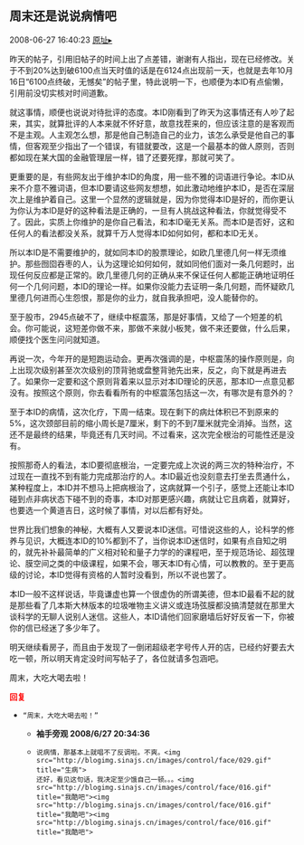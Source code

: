 ## 周末还是说说病情吧
2008-06-27 16:40:23
[原址▸](http://www.fxgan.com/chan_time/2008_01_06/1080.htm)


昨天的帖子，引用旧帖子的时间上出了点差错，谢谢有人指出，现在已经修改。关于不到20%达到破6100点当天时值的话是在6124点出现前一天，也就是去年10月16日“6100点终破，无憾矣”的帖子里，特此说明一下，也顺便为本ID有点偷懒，引用前没切实核对时间道歉。

就这事情，顺便也说说对待批评的态度。本ID刚看到了昨天为这事情还有人吵了起来，其实，就算批评的人本来就不怀好意，故意找茬来的，但应该注意的是客观而不是主观。人主观怎么想，那是他自己制造自己的业力，该怎么承受是他自己的事情，但客观至少指出了一个错误，有错就要改，这是一个最基本的做人原则，否则都如现在某大国的金融管理层一样，错了还要死撑，那就可笑了。

更重要的是，有些网友出于维护本ID的角度，用一些不雅的词语进行争论。本ID从来不介意不雅词语，但本ID要请这些网友想想，如此激动地维护本ID，是否在深层次上是维护着自己。这里一个显然的逻辑就是，因为你觉得本ID是好的，而你更认为你认为本ID是好的这种看法是正确的，一旦有人挑战这种看法，你就觉得受不了。因此，实质上你维护的是你自己看法，和本ID毫无关系。而本ID是否好，这和任何人的看法都没关系，就算千万人觉得本ID如何如何，都和本ID无关。

所以本ID是不需要维护的，就如同本ID的股票理论，如欧几里德几何一样无须维护。那些囫囵吞枣的人，认为这理论如何如何，就如同他们面对一条几何题时，出现任何反应都是正常的。欧几里德几何的正确从来不保证任何人都能正确地证明任何一个几何问题，本ID的理论一样。如果你没能力去证明一条几何题，而怀疑欧几里德几何进而心生怨恨，那是你的业力，就自我承担吧，没人能替你的。

至于股市，2945点破不了，继续中枢震荡，那是好事情，又给了一个短差的机会。你可能说，这短差你做不来，那做不来就小板凳，做不来还要做，什么后果，顺便找个医生问问就知道。

再说一次，今年开的是短跑运动会。更再次强调的是，中枢震荡的操作原则是，向上出现次级别甚至次次级别的顶背驰或盘整背驰先出来，反之，向下就是再进去了。如果你一定要和这个原则背着来以显示对本ID理论的厌恶，那本ID一点意见都没有。按照这个原则，你去看看所有的中枢震荡包括这一次，有哪次是有意外的？

至于本ID的病情，这次化疗，下周一结束。现在剩下的病灶体积已不到原来的5%，这次颈部目前的缩小周长是7厘米，剩下的不到7厘米就完全消掉。当然，这还不是最终的结果，毕竟还有几天时间。不过看来，这次完全根治的可能性还是没有。

按照那奇人的看法，本ID要彻底根治，一定要完成上次说的两三次的特种治疗，不过现在一直找不到有能力完成那治疗的人。本ID最近也没刻意去打坐去贯通什么，某种程度上，本ID并不想马上把病根治了，这病就算一个引子，感觉上还能让本ID碰到点非病状态下碰不到的奇事，本ID对那更感兴趣，病就让它且病着，就算好，也要选一个黄道吉日，这时候了事情，对以后都有好处。

世界比我们想象的神秘，大概有人又要说本ID迷信。可惜说这些的人，论科学的修养与见识，大概连本ID的10%都到不了，当你说本ID迷信时，如果有点自知之明的，就先补补最简单的广义相对轮和量子力学的的课程吧，至于规范场论、超弦理论、膜空间之类的中级课程，如果不会，哪天本ID有心情，可以教教的。至于更高级的讨论，本ID觉得有资格的人暂时没看到，所以不说也罢了。

本ID一般不这样说话，毕竟谦虚也算一个很虚伪的所谓美德，但本ID最看不起的就是那些看了几本斯大林版本的垃圾唯物主义讲义或连场弦膜都没搞清楚就在那里大谈科学的无聊人说别人迷信。这些人，本ID请他们回家磨墙后好好反省一下，你被你的信已经迷了多少年了。

明天继续看房子，而且由于发现了一倒闭超级老字号传人开的店，已经约好要去大吃一顿，所以明天肯定没时间写帖子了，各位就请多包涵吧。

周末，大吃大喝去啦！




<font color='red'>**回复**</font>


- ```
  “周末，大吃大喝去啦！”
  ```
   - **袖手旁观 2008/6/27 20:34:36**
   - ```
     说病情，那基本上就唱不了反调啦。不爽。<img src="http://blogimg.sinajs.cn/images/control/face/029.gif" title="生病">
     还好，看见这句话，我决定至少饿自己一顿。。。<img src="http://blogimg.sinajs.cn/images/control/face/016.gif" title="我酷吧"><img src="http://blogimg.sinajs.cn/images/control/face/016.gif" title="我酷吧"><img src="http://blogimg.sinajs.cn/images/control/face/016.gif" title="我酷吧">
     ```
